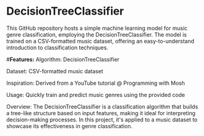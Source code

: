 # DecisionTreeClassifier
This GitHub repository hosts a simple machine learning model for music genre classification, employing the DecisionTreeClassifier. The model is trained on a CSV-formatted music dataset, offering an easy-to-understand introduction to classification techniques.


#**Features:**
Algorithm: DecisionTreeClassifier

Dataset: CSV-formatted music dataset

Inspiration: Derived from a YouTube tutorial @ Programming with Mosh 

Usage: Quickly train and predict music genres using the provided code

Overview:
The DecisionTreeClassifier is a classification algorithm that builds a tree-like structure based on input features, making it ideal for interpreting decision-making processes. In this project, it's applied to a music dataset to showcase its effectiveness in genre classification.
